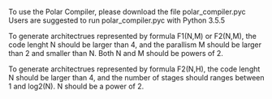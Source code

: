 To use the Polar Compiler, please download the file polar_compiler.pyc
Users are suggested to run polar_compiler.pyc with Python 3.5.5

To generate architectrues represented by formula F1(N,M) or F2(N,M), the code lenght N should be larger than 4, and the parallism M should be larger than 2 and smaller than N. Both N and M should be powers of 2.

To generate architectrues represented by formula F2(N,H), the code lenght N should be larger than 4, and the number of stages should ranges between 1 and log2(N). N should be a power of 2.
